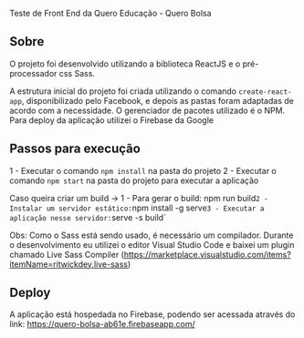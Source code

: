 Teste de Front End da Quero Educação - Quero Bolsa

## Sobre
O projeto foi desenvolvido utilizando a biblioteca ReactJS e o pré-processador css Sass.

A estrutura inicial do projeto foi criada utilizando o comando `create-react-app`, disponibilizado pelo Facebook, e depois as pastas foram adaptadas de acordo com a necessidade.
O gerenciador de pacotes utilizado é o NPM.
Para deploy da aplicação utilizei o Firebase da Google

## Passos para execução

1 - Executar o comando `npm install` na pasta do projeto
2 - Executar o comando `npm start` na pasta do projeto para executar a aplicação

Caso queira criar um build ->
    1 - Para gerar o build: npm run build`
    2 - Instalar um servidor estático: `npm install -g serve`
    3 - Executar a aplicação nesse servidor: `serve -s build`

Obs: Como o Sass está sendo usado, é necessário um compilador. Durante o desenvolvimento eu utilizei o editor Visual Studio Code e baixei um plugin chamado Live Sass Compiler (https://marketplace.visualstudio.com/items?itemName=ritwickdey.live-sass)

## Deploy

A aplicação está hospedada no Firebase, podendo ser acessada através do link: https://quero-bolsa-ab61e.firebaseapp.com/